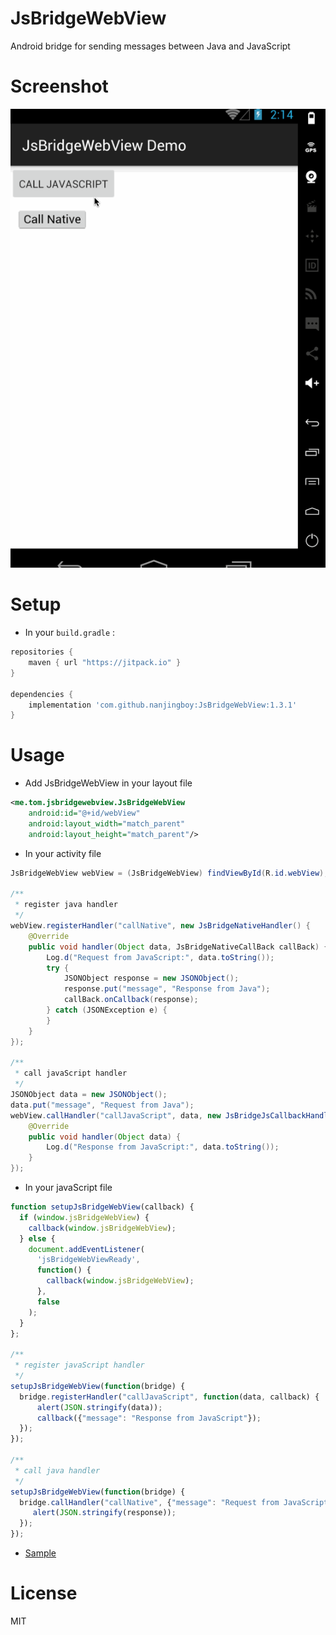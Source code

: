 # JsBridgeWebView

Android bridge for sending messages between Java and JavaScript

# Screenshot

![JsBridgeWebView Screenshot](Screenshot.gif)

# Setup

* In your `build.gradle` :

```gradle
repositories {
    maven { url "https://jitpack.io" }
}

dependencies {
    implementation 'com.github.nanjingboy:JsBridgeWebView:1.3.1'
}
```

# Usage

* Add JsBridgeWebView in your layout file

```xml
<me.tom.jsbridgewebview.JsBridgeWebView
    android:id="@+id/webView"
    android:layout_width="match_parent"
    android:layout_height="match_parent"/>
```

* In your activity file

```java
JsBridgeWebView webView = (JsBridgeWebView) findViewById(R.id.webView);

/**
 * register java handler
 */
webView.registerHandler("callNative", new JsBridgeNativeHandler() {
    @Override
    public void handler(Object data, JsBridgeNativeCallBack callBack) {
        Log.d("Request from JavaScript:", data.toString());
        try {
            JSONObject response = new JSONObject();
            response.put("message", "Response from Java");
            callBack.onCallback(response);
        } catch (JSONException e) {
        }
    }
});

/**
 * call javaScript handler
 */
JSONObject data = new JSONObject();
data.put("message", "Request from Java");
webView.callHandler("callJavaScript", data, new JsBridgeJsCallbackHandler() {
    @Override
    public void handler(Object data) {
        Log.d("Response from JavaScript:", data.toString());
    }
});
```

* In your javaScript file

```javascript
function setupJsBridgeWebView(callback) {
  if (window.jsBridgeWebView) {
    callback(window.jsBridgeWebView);
  } else {
    document.addEventListener(
      'jsBridgeWebViewReady',
      function() {
        callback(window.jsBridgeWebView);
      },
      false
    );
  }
};

/**
 * register javaScript handler
 */
setupJsBridgeWebView(function(bridge) {
  bridge.registerHandler("callJavaScript", function(data, callback) {
      alert(JSON.stringify(data));
      callback({"message": "Response from JavaScript"});
  });
});

/**
 * call java handler
 */
setupJsBridgeWebView(function(bridge) {
  bridge.callHandler("callNative", {"message": "Request from JavaScript"}, function(response) {
     alert(JSON.stringify(response));
  });
});
```


* [Sample](sample/src/main)

# License

MIT